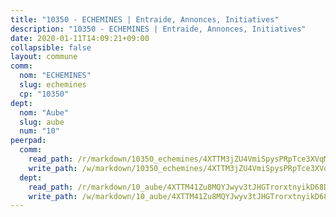 ```yaml
---
title: "10350 - ECHEMINES | Entraide, Annonces, Initiatives"
description: "10350 - ECHEMINES | Entraide, Annonces, Initiatives"
date: 2020-01-11T14:09:21+09:00
collapsible: false
layout: commune
comm:
  nom: "ECHEMINES"
  slug: echemines
  cp: "10350"
dept:
  nom: "Aube"
  slug: aube
  num: "10"
peerpad:
  comm:
    read_path: /r/markdown/10350_echemines/4XTTM3jZU4VmiSpysPRpTce3XVqMRsa517bW6rpFnqg3KBzBQ
    write_path: /w/markdown/10350_echemines/4XTTM3jZU4VmiSpysPRpTce3XVqMRsa517bW6rpFnqg3KBzBQ-K3TgUW4PTet56BrHQMVxMNfRBuGU2rLCt3Mhtz8nVDs8twziQLG93KvhxfoPtbhQUczenaCk6ho8sF3q6L3sJniLEwXcv1qXwPbEVvEBVBoCnfpLHdsmpa1g29RQU9ezYS9dntNS
  dept:
    read_path: /r/markdown/10_aube/4XTTM41Zu8MQYJwyv3tJHGTrorxtnyikD68DsVemyiZk3ThMz
    write_path: /w/markdown/10_aube/4XTTM41Zu8MQYJwyv3tJHGTrorxtnyikD68DsVemyiZk3ThMz-K3TgTmGUJaeXhcyrKr3gXoqmq82GkfYoTwSCbr39jXo2qoiz4eMZ1zWf94tEK8PkgCEQwZ6j878iec7q7nyW22BbTVtKr2C3mJwkjMoqhPxRA9brvyfx2cZBiMVgJntTtrf7GrDW
---
```


